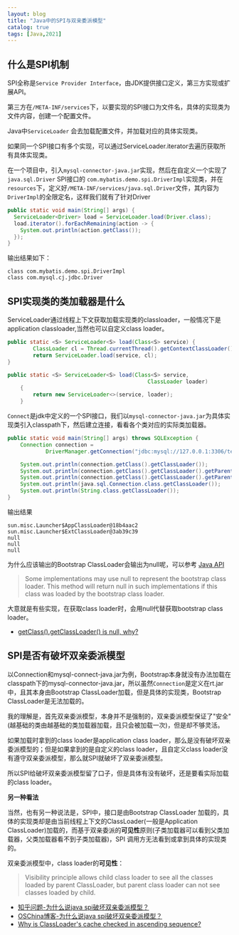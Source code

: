 ```yaml
---
layout: blog
title: "Java中的SPI与双亲委派模型"
catalog: true
tags: [Java,2021]
---
```


## 什么是SPI机制

SPI全称是`Service Provider Interface`，由JDK提供接口定义，第三方实现或扩展API。

第三方在`/META-INF/services`下，以要实现的SPI接口为文件名，具体的实现类为文件内容，创建一个配置文件。

Java中`ServiceLoader` 会去加载配置文件，并加载对应的具体实现类。

如果同一个SPI接口有多个实现，可以通过ServiceLoader.iterator去遍历获取所有具体实现类。

在一个项目中，引入`mysql-connector-java.jar`实现，然后在自定义一个实现了 `java.sql.Driver` SPI接口的 `com.mybatis.demo.spi.DriverImpl`实现类，并在`resources`下，定义好`/META-INF/services/java.sql.Driver`文件，其内容为`DriverImpl`的全限定名，这样我们就有了针对Driver

```java
public static void main(String[] args) {
  ServiceLoader<Driver> load = ServiceLoader.load(Driver.class);
  load.iterator().forEachRemaining(action -> {
    System.out.println(action.getClass());
  });
}
```

输出结果如下：

```text
class com.mybatis.demo.spi.DriverImpl
class com.mysql.cj.jdbc.Driver
```



## SPI实现类的类加载器是什么

ServiceLoader通过线程上下文获取加载实现类的classloader，一般情况下是 application classloader,当然也可以自定义class loader。

```java
public static <S> ServiceLoader<S> load(Class<S> service) {
        ClassLoader cl = Thread.currentThread().getContextClassLoader();
        return ServiceLoader.load(service, cl);
}

public static <S> ServiceLoader<S> load(Class<S> service,
                                            ClassLoader loader)
    {
        return new ServiceLoader<>(service, loader);
    }
```

`Connect`是jdk中定义的一个SPI接口，我们以`mysql-connector-java.jar`为具体实现类引入classpath下，然后建立连接，看看各个类对应的实际类加载器。

```java
public static void main(String[] args) throws SQLException {
    Connection connection =
            DriverManager.getConnection("jdbc:mysql://127.0.0.1:3306/test?useSSL=false", "root", "123456");

    System.out.println(connection.getClass().getClassLoader());
    System.out.println(connection.getClass().getClassLoader().getParent());
    System.out.println(connection.getClass().getClassLoader().getParent().getParent());
    System.out.println(java.sql.Connection.class.getClassLoader());
    System.out.println(String.class.getClassLoader());
}
```
输出结果
```text
sun.misc.Launcher$AppClassLoader@18b4aac2
sun.misc.Launcher$ExtClassLoader@3ab39c39
null
null
null
```
为什么应该输出的Bootstrap ClassLoader会输出为null呢，可以参考 [Java API](https://docs.oracle.com/javase/8/docs/api/java/lang/Class.html#getClassLoader--)
> Some implementations may use null to represent the bootstrap class loader. 
> This method will return null in such implementations if this class was loaded by the bootstrap class loader.

大意就是有些实现，在获取class loader时，会用null代替获取bootstrap class loader。

+ [getClass().getClassLoader() is null, why?](https://stackoverflow.com/questions/1921238/getclass-getclassloader-is-null-why)

## SPI是否有破坏双亲委派模型

以Connection和mysql-connect-java.jar为例，Bootstrap本身就没有办法加载在classpath下的mysql-connector-java.jar，所以虽然`Connection`是定义在rt.jar中，且其本身由Bootstrap ClassLoader加载，但是具体的实现类，Bootstrap ClassLoader是无法加载的。



我的理解是，首先双亲委派模型，本身并不是强制的，双亲委派模型保证了"安全"(越基础的类由越基础的类加载器加载，且只会被加载一次)，但是却不够灵活。

如果加载时拿到的class loader是application class loader，那么是没有破坏双亲委派模型的；但是如果拿到的是自定义的class loader，且自定义class loader没有遵守双亲委派模型，那么就SPI就破坏了双亲委派模型。

所以SPI给破坏双亲委派模型留了口子，但是具体有没有破坏，还是要看实际加载的class loader。


**另一种看法**

当然，也有另一种说法是，SPI中，接口是由Bootstrap ClassLoader 加载的，具体的实现类却是由当前线程上下文的ClassLoader(一般是Application ClassLoader)加载的，而基于双亲委派的**可见性**原则(子类加载器可以看到父类加载器，父类加载器看不到子类加载器)，SPI 调用方无法看到或拿到具体的实现类的。

双亲委派模型中，class loader的**可见性**：
> Visibility principle allows child class loader to see all the classes loaded by parent ClassLoader, but parent class loader can not see classes loaded by child.

+ [知乎问题-为什么说java spi破坏双亲委派模型？](https://www.zhihu.com/question/49667892)
+ [OSChina博客-为什么说java spi破坏双亲委派模型？](https://my.oschina.net/newchaos/blog/4265177)
+ [Why is ClassLoader's cache checked in ascending sequence?](https://stackoverflow.com/questions/34158114/why-is-classloaders-cache-checked-in-ascending-sequence)

